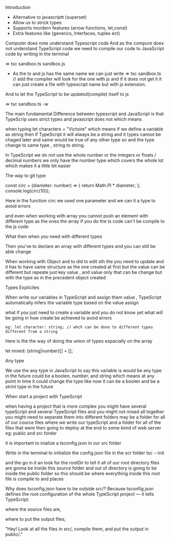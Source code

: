 Introduction


- Alternative to javascriptt (superset)
- Allow us to strick types
- Supports mordern features (arrow functions, let,const)
- Extra features like (generics, Interfaces, tuples ect)


Computer does note understand Typescript code
And as the compure does not understand TypeScript code we need to compile our code to JavaScript code by writing in the terminal 

=> tsc sandbox.ts sandbox.js
 - As the tx and js has the same name we can just write
=> tsc sandbox.ts // add the compiler will look for the one with js and if it does not get it it can just create a file with typescript name but with js extension.


And to let the TypeScript to be updated(compile) itself to js

=> tsc sandbox.ts -w

The main fundamental Difference between typescript and JavaScript is that
 TypeScrip uses strict types and javascript does not which means

 when typing let characters = "Victoire" which means if we define a variable as string then if TypeScript it will always be a string and it types cannot be chaged later and same would be true of any other type  so and the type change to same type , string to string.

 In TypeScript we do not use the whole number or the integers or floats / decimal numbers we only have the number type which covers the whole lot which makes it a little bit easier

 The way to git type 


const circ = (diameter: number) => {
  return Math.PI * diameter;
};
console.log(circ(10)); 

Here in the function circ we used one parameter and we can it a type to avoid errors 

and even when working with  array you cannot push an element with different type as the ones the array if you do the ts code can't be compile to the js code
 
What then when you need with different types

Then you've to declare an array with different types and you can still be able  change 

When working with Object and to did to edit sth the you need to update and it has to have same structure as the one created at first but the value can be different but repeate just key value , and value only that can be change   but with the type as in the precedent object created


Types Explicites

When write our variables in TypeScript and assign them value , TypeScript automatically infers the variable type based on the value assign


what if you just need to create a variable and you do not know yet what will be going in  how create be achieved to avoid errors

    eg: let character: string; // whch can be done to different types different from a string 


Here is the the way of doing the union of types espacially on the array 

let mixed: (string|number)[] = []; 

Any type

We use the any type in  JavaScript to say this variable is would be any type in the future could be a boolen, number, and string which means at any point in time it could change the type like now it can be a boolen and be a strint type in the future 

When start a project with TypeScript

when having a project that is more complex you might have several typeScript and several TypeScript files and you might not mixed all together you might need to separate them into different folders may be a folder for all of our cource files where we write our typeScript and a folder for all of the files that were then going to deploy at the end to some kimd of web server 
eg: public and src forder

it is important to inialize a tsconfig.json in our src folder 

 Write in the terminal to initialize the config.json file in the scr folder
      tsc --init  

and the go in it an look for the rootDir to tell it all of our root directory files are gonna be inside this source folder and out of directory is going to be inside the public folder so this should be where everything inside this root file is compile to and places

 Why does tsconfig.json have to be outside src/?
Because tsconfig.json defines the root configuration of the whole TypeScript project — it tells TypeScript:

where the source files are,

where to put the output files,

"Hey! Look at all the files in src/, compile them, and put the output in public/."

